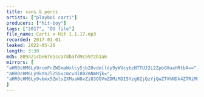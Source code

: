 ```yaml
---
title: xans & percs
artists: ["playboi carti"]
producers: ["hit-boy"]
tags: ["2017", "OG file"]
file_name: Carti x Hit 1.1.17.mp3
recorded: 2017-01-01
leaked: 2022-05-26
length: 3:39
md5: 809a21cbe67e1cca78bafd9c5972b1a6
mirrors: [
"aHR0cHM6Ly9rcmFrZW5maWxlcy5jb20vdmlldy9yWVcybzNTTUJ2L2ZpbGUuaHRtbA==",
"aHR0cHM6Ly9kYnJlZS5vcmcvdi80ZmNmMjk=",
"aHR0cHM6Ly9vbmx5ZmlsZXMuaW8vZi83OGVmZDMzMDI5Yzg0ZjQzYjQwZTVhNDk4ZTRiMGZhZQ=="
]
---
```

